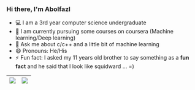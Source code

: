 ### Hi there, I'm Abolfazl

- 💻 I am a 3rd year computer science undergraduate
- 🔭 I am currently pursuing some courses on coursera (Machine learning/Deep learning)
- 💬 Ask me about c/c++ and a little bit of machine learning
- 😄 Pronouns: He/His
- ⚡ Fun fact: I asked my 11 years old brother to say something as a **fun fact** and he said that I look like squidward ... =)

|  <img src="https://github-readme-stats.vercel.app/api?username=odeaxcsh&show_icons=true&include_all_commits=true&count_private=true&hide_border=true" /> | <img src="https://github-readme-stats.vercel.app/api/top-langs/?username=odeaxcsh&layout=compact&count_private=true&hide_border=true" /> |
| ------------- | ------------- |

